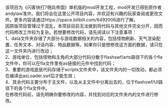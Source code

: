 该项目为《闪客快打7佣兵帝国》单机版的mod开发工程，mod开发已得到原作者andylaw准许。我们将会在这里公开项目内容，并欢迎有兴趣的玩家查阅或更改文件。更多内容请通过https://space.bilibili.com/6492006进行了解。  
因原版项目管理过于混乱，本项目目前无法做到将代码与其他文件完全分开，因而代码修改工作较为复杂。若想要修改代码，请先阅读以下注意事项：  
1、data文件夹存储了大部分与游戏数据相关的内容，包括怪物刷新、天气渲染配置、任务文本、对话内容、物品数据等。如果你只是想修改这方面的数据，请只在这一文件夹内进行改动；  
2、游戏单位，包括怪物和主角的大部分代码分散于flashswf/arts路径下的各个fla文件中，你可以在fla文件里有as链接的元件中找到代码；  
3、重要的游戏底层代码存储于scripts文件夹中，该文件夹内的一切改动，都必须在编译出asLoader.swf后才能生效；  
4、其余代码主要分布于主文件，以及从主文件中分离出去的，位于flashswf/UI路径下的各个fla文件中。  
在修改代码前，请先明确你要修改的内容，并找到对应的文件夹内的文件进行修改。  
